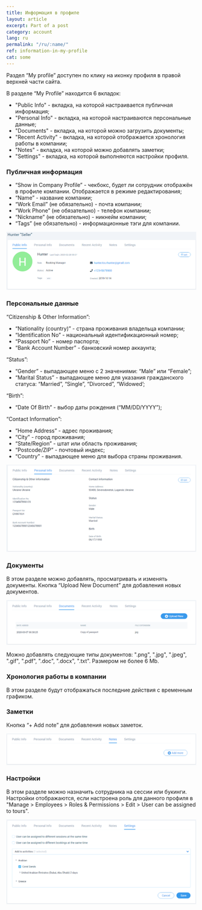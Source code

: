 ```yaml
---
title: Информация в профиле
layout: article
excerpt: Part of a post
category: account
lang: ru
permalink: "/ru/:name/"
ref: information-in-my-profile
cat: some
---
```


Раздел “My profile” доступен по клику на иконку профиля в правой верхней части сайта.

В разделе “My Profile” находится 6 вкладок:
- "Public Info" - вкладка, на которой настраивается публичная информация;
- "Personal Info" - вкладка, на которой настраиваются персональные данные;
- "Documents" - вкладка, на которой можно загрузить документы;
- "Recent Activity" - вкладка, на которой отображается хронология работы в компании;
- "Notes" - вкладка, на которой можно добавлять заметки;
- "Settings" - вкладка, на которой выполняются настройки профиля.

### **Публичная информация**

- “Show in Company Profile” - чекбокс, будет ли сотрудник отображён в профиле компании. Отображается в режиме редактирования;
- “Name” - название компании;
- “Work Email” (не обязательно) - почта компании;
- “Work Phone” (не обязательно) - телефон компании;
- “Nickname” (не обязательно) - никнейм компании;
- “Tags” (не обязательно) - информационные тэги для компании. 

![Information_in_my_profile1](/assets/images/information_in_my_profile1.png)

### **Персональные данные**

“Citizenship & Other Information”:
-  “Nationality (country)” - страна проживания владельца компании;
-  “Identification No” - национальный идентификационный номер;
-  “Passport No” - номер паспорта;
-  “Bank Account Number” - банковский номер аккаунта;

“Status”:
-  “Gender” - выпадающее меню с 2 значениями: “Male” или “Female”;
-  “Marital Status” -  выпадающее меню для указания гражданского статуса: “Married”, “Single”, “Divorced”, “Widowed’;

“Birth”:
-  “Date Of Birth” - выбор даты рождения (“MM/DD/YYYY”);
 
“Contact Information”:
-  “Home Address” - адрес проживания;
-  “City” - город проживания;
-  “State/Region” - штат или область проживания;
-  “Postcode/ZIP” - почтовый индекс;
-  “Country” - выпадающее меню для выбора страны проживания.

![Information_in_my_profile2](/assets/images/information_in_my_profile2.png)
 
### **Документы**

В этом разделе можно добавлять, просматривать и изменять документы. Кнопка “Upload New Document” для добавления новых документов.

![Information_in_my_profile3](/assets/images/information_in_my_profile3.png)

Можно добавлять следующие типы документов: ".png", ".jpg", ".jpeg", ".gif", ".pdf", ".doc", ".docx", ".txt". Размером не более 6 Mb.

### **Хронология работы в компании**

В этом разделе будут отображаться последние действия с временным графиком.

### **Заметки**

Кнопка “+ Add note” для добавления новых заметок.

![Information_in_my_profile4](/assets/images/information_in_my_profile4.png)

### **Настройки**

В этом разделе можно назначить сотрудника на сессии или букинги. Настройки отображаются, если настроена роль для данного профиля в "Manage > Employees > Roles & Permissions > Edit > User can be assigned to tours".

![Information_in_my_profile5](/assets/images/information_in_my_profile5.png)
